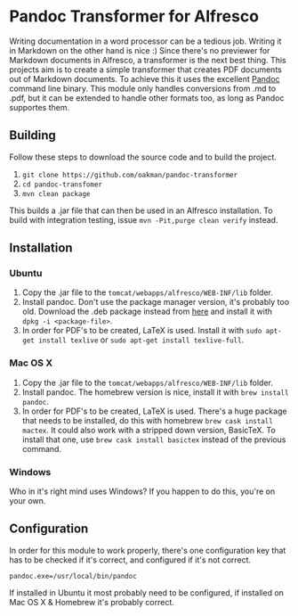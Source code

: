 # Pandoc Transformer for Alfresco

Writing documentation in a word processor can be a tedious job. Writing it in Markdown on the other hand is nice :) Since there's no previewer for Markdown documents in Alfresco, a transformer is the next best thing. This projects aim is to create a simple transformer that creates PDF documents out of Markdown documents. To achieve this it uses the excellent [Pandoc](http://www.pandoc.org) command line binary. This module only handles conversions from .md to .pdf, but it can be extended to handle other formats too, as long as Pandoc supportes them.

## Building

Follow these steps to download the source code and to build the project.

1. `git clone https://github.com/oakman/pandoc-transformer`
2. `cd pandoc-transfomer`
3. `mvn clean package`

This builds a .jar file that can then be used in an Alfresco installation. To build with integration testing, issue `mvn -Pit,purge clean verify` instead.

## Installation

### Ubuntu

1. Copy the .jar file to the `tomcat/webapps/alfresco/WEB-INF/lib` folder.
2. Install pandoc. Don't use the package manager version, it's probably too old. Download the .deb package instead from [here](http://pandoc.org/installing.html) and install it with `dpkg -i <package-file>`.  
3. In order for PDF's to be created, LaTeX is used. Install it with `sudo apt-get install texlive` or `sudo apt-get install texlive-full`.

### Mac OS X

1. Copy the .jar file to the `tomcat/webapps/alfresco/WEB-INF/lib` folder.
2. Install pandoc. The homebrew version is nice, install it with `brew install pandoc`.  
3. In order for PDF's to be created, LaTeX is used. There's a huge package that needs to be installed, do this with homebrew `brew cask install mactex`. It could also work with a stripped down version, BasicTeX. To install that one, use `brew cask install basictex` instead of the previous command.

### Windows

Who in it's right mind uses Windows? If you happen to do this, you're on your own.

## Configuration

In order for this module to work properly, there's one configuration key that has to be checked if it's correct, and configured if it's not correct.

`pandoc.exe=/usr/local/bin/pandoc`

If installed in Ubuntu it most probably need to be configured, if installed on Mac OS X & Homebrew it's probably correct.
